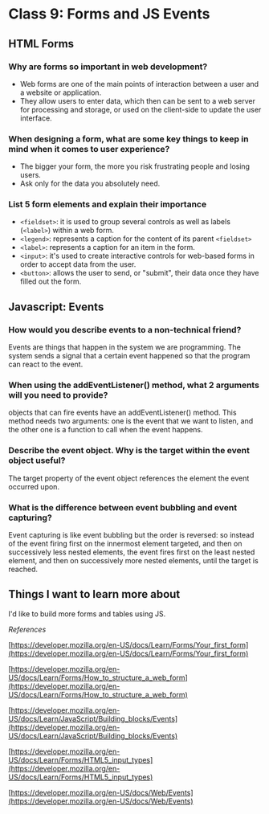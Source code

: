 # Class 9: Forms and JS Events

## HTML Forms

### Why are forms so important in web development?

- Web forms are one of the main points of interaction between a user and a website or application.
- They allow users to enter data, which then can be sent to a web server for processing and storage, or used on the client-side to update the user interface.

### When designing a form, what are some key things to keep in mind when it comes to user experience?

- The bigger your form, the more you risk frustrating people and losing users.
- Ask only for the data you absolutely need.

### List 5 form elements and explain their importance

- `<fieldset>`: it is used to group several controls as well as labels (`<label>`) within a web form.
- `<legend>`: represents a caption for the content of its parent `<fieldset>`
- `<label>`: represents a caption for an item in the form.
- `<input>`: it's used to create interactive controls for web-based forms in order to accept data from the user.
- `<button>`: allows the user to send, or "submit", their data once they have filled out the form.

## Javascript: Events

### How would you describe events to a non-technical friend?

Events are things that happen in the system we are programming. The system sends a signal that a certain event happened so that the program can react to the event.

### When using the addEventListener() method, what 2 arguments will you need to provide?

objects that can fire events have an addEventListener() method.
This method needs two arguments: one is the event that we want to listen, and the other one is a function to call when the event happens.

### Describe the event object. Why is the target within the event object useful?

The target property of the event object references the element the event occurred upon.

### What is the difference between event bubbling and event capturing?

Event capturing is like event bubbling but the order is reversed: so instead of the event firing first on the innermost element targeted, and then on successively less nested elements, the event fires first on the least nested element, and then on successively more nested elements, until the target is reached.

## Things I want to learn more about

I'd like to build more forms and tables using JS.

*References*

[https://developer.mozilla.org/en-US/docs/Learn/Forms/Your_first_form](https://developer.mozilla.org/en-US/docs/Learn/Forms/Your_first_form)

[https://developer.mozilla.org/en-US/docs/Learn/Forms/How_to_structure_a_web_form](https://developer.mozilla.org/en-US/docs/Learn/Forms/How_to_structure_a_web_form)

[https://developer.mozilla.org/en-US/docs/Learn/JavaScript/Building_blocks/Events](https://developer.mozilla.org/en-US/docs/Learn/JavaScript/Building_blocks/Events)

[https://developer.mozilla.org/en-US/docs/Learn/Forms/HTML5_input_types](https://developer.mozilla.org/en-US/docs/Learn/Forms/HTML5_input_types)

[https://developer.mozilla.org/en-US/docs/Web/Events](https://developer.mozilla.org/en-US/docs/Web/Events)
